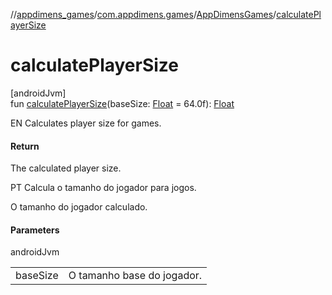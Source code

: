 //[appdimens_games](../../../index.md)/[com.appdimens.games](../index.md)/[AppDimensGames](index.md)/[calculatePlayerSize](calculate-player-size.md)

# calculatePlayerSize

[androidJvm]\
fun [calculatePlayerSize](calculate-player-size.md)(baseSize: [Float](https://kotlinlang.org/api/core/kotlin-stdlib/kotlin/-float/index.html) = 64.0f): [Float](https://kotlinlang.org/api/core/kotlin-stdlib/kotlin/-float/index.html)

EN Calculates player size for games.

#### Return

The calculated player size.

PT Calcula o tamanho do jogador para jogos.

O tamanho do jogador calculado.

#### Parameters

androidJvm

| | |
|---|---|
| baseSize | O tamanho base do jogador. |